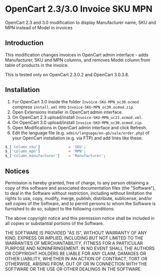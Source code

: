 OpenCart 2.3/3.0 Invoice SKU MPN
===============
OpenCart 2.3 and 3.0 modification to display Manufacturer name, SKU and MPN instead of Model in invoices

## Introduction

This modification changes invoices in OpenCart admin interface - adds Manufacturer, SKU and MPN columns, and removes Model column from table of products in the invoice.

This is tested only on OpenCart 2.3.0.2 and OpenCart 3.0.3.8.

## Installation

1. For OpenCart 3.0 inside the folder `Invoice-SKU-MPN_oc30.ocmod` compress `install.xml` into `Invoice-SKU-MPN_oc30.ocmod.zip`.
1. Open Extensions Installer in OpenCart admin interface.
1. On OpenCart 2.3 upload/install `Invoice-SKU-MPN_oc23.ocmod.xml`.
1. On OpenCart 3.0 upload/install `Invoice-SKU-MPN_oc30.ocmod.zip`.
1. Open Modifications in OpenCart admin interface and click Refresh.
1. Edit the language file (e.g. `admin/language/en-gb/sale/order.php`) of your OpenCart installation (e.g. via FTP) and add lines like these: 

```php
$_['column_sku']             = 'SKU';
$_['column_mpn']             = 'MPN';
$_['column_manufacturer']    = 'Manufacturer';
```


## Notices

Permission is hereby granted, free of charge, to any person obtaining a copy
of this software and associated documentation files (the "Software"), to deal
in the Software without restriction, including without limitation the rights
to use, copy, modify, merge, publish, distribute, sublicense, and/or sell
copies of the Software, and to permit persons to whom the Software is
furnished to do so, subject to the following conditions:

The above copyright notice and this permission notice shall be included in all
copies or substantial portions of the Software.

THE SOFTWARE IS PROVIDED "AS IS", WITHOUT WARRANTY OF ANY KIND, EXPRESS OR
IMPLIED, INCLUDING BUT NOT LIMITED TO THE WARRANTIES OF MERCHANTABILITY,
FITNESS FOR A PARTICULAR PURPOSE AND NONINFRINGEMENT. IN NO EVENT SHALL THE
AUTHORS OR COPYRIGHT HOLDERS BE LIABLE FOR ANY CLAIM, DAMAGES OR OTHER
LIABILITY, WHETHER IN AN ACTION OF CONTRACT, TORT OR OTHERWISE, ARISING FROM,
OUT OF OR IN CONNECTION WITH THE SOFTWARE OR THE USE OR OTHER DEALINGS IN THE
SOFTWARE.
